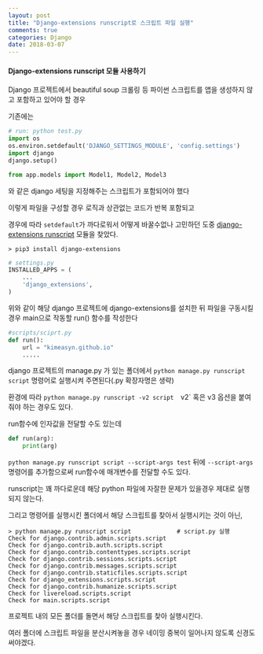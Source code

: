 ```yaml
---
layout: post
title: "Django-extensions runscript로 스크립트 파일 실행"
comments: true
categories: Django
date: 2018-03-07
---
```


#### Django-extensions runscript 모듈 사용하기

Django 프로젝트에서 beautiful soup 크롤링 등 파이썬 스크립트를 앱을 생성하지 않고 포함하고 있어야 할 경우 

기존에는 

```python
# run: python test.py
import os
os.environ.setdefault('DJANGO_SETTINGS_MODULE', 'config.settings')
import django
django.setup()

from app.models import Model1, Model2, Model3
```

와 같은 django 세팅을 지정해주는 스크립트가 포함되어야 했다



이렇게 파일을 구성할 경우 로직과 상관없는 코드가 반복 포함되고

경우에 따라 `setdefault`가 까다로워서 어떻게 바꿀수없나 고민하던 도중 [django-extensions runscript](http://django-extensions.readthedocs.io/en/latest/runscript.html#debugging) 모듈을 찾았다.

```
> pip3 install django-extensions
```

```Python
# settings.py
INSTALLED_APPS = (
    ...
    'django_extensions',
)
```

위와 같이 해당 django 프로젝트에 django-extensions를 설치한 뒤 파일을 구동시킬 경우 main으로 작동할 run() 함수를 작성한다

```Python
#scripts/sciprt.py
def run():
    url = "kimeasyn.github.io"
    .....
```

django 프로젝트의 manage.py 가 있는 폴더에서 `python manage.py runscript script` 명령어로 실행시켜 주면된다(.py 확장자명은 생략)

환경에 따라 `python manage.py runscript -v2 script  `v2` 혹은 v3 옵션을 붙여줘야 하는 경우도 있다.



run함수에 인자값을 전달할 수도 있는데

```python
def run(arg):
    print(arg)
```

`python manage.py runscript script --script-args test` 뒤에 `--script-args ` 명령어를 추가함으로써 run함수에 매개변수를 전달할 수도 있다.



runscript는 꽤 까다로운데 해당 python 파일에 자잘한 문제가 있을경우 제대로 실행되지 않는다.

그리고 명령어를 실행시킨 폴더에서 해당 스크립트를 찾아서 실행시키는 것이 아닌, 

```
> python manage.py runscript script				# script.py 실행
Check for django.contrib.admin.scripts.script
Check for django.contrib.auth.scripts.script
Check for django.contrib.contenttypes.scripts.script
Check for django.contrib.sessions.scripts.script
Check for django.contrib.messages.scripts.script
Check for django.contrib.staticfiles.scripts.script
Check for django_extensions.scripts.script
Check for django.contrib.humanize.scripts.script
Check for livereload.scripts.script
Check for main.scripts.script
```

프로젝트 내의 모든 폴더를 돌면서 해당 스크립트를 찾아 실행시킨다.

여러 폴더에 스크립트 파일을 분산시켜놓을 경우 네이밍 중복이 일어나지 않도록 신경도 써야겠다.